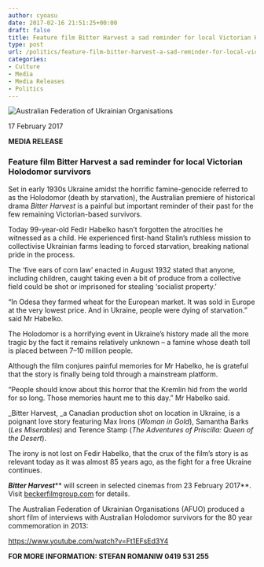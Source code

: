 ```yaml
---
author: cyoasu
date: 2017-02-16 21:51:25+00:00
draft: false
title: Feature film Bitter Harvest a sad reminder for local Victorian Holodomor survivors
type: post
url: /politics/feature-film-bitter-harvest-a-sad-reminder-for-local-victorian-holodomor-survivors/
categories:
- Culture
- Media
- Media Releases
- Politics
---
```


![Australian Federation of Ukrainian Organisations](http://www.ozeukes.com/wp-content/uploads/2014/10/image001.png)


17 February 2017


**MEDIA RELEASE**





### Feature film Bitter Harvest a sad reminder for local Victorian Holodomor survivors


Set in early 1930s Ukraine amidst the horrific famine-genocide referred to as the Holodomor (death by starvation), the Australian premiere of historical drama _Bitter Harvest_ is a painful but important reminder of their past for the few remaining Victorian-based survivors.

Today 99-year-old Fedir Habelko hasn’t forgotten the atrocities he witnessed as a child. He experienced first-hand Stalin’s ruthless mission to collectivise Ukrainian farms leading to forced starvation, breaking national pride in the process.

The ‘five ears of corn law’ enacted in August 1932 stated that anyone, including children, caught taking even a bit of produce from a collective field could be shot or imprisoned for stealing ‘socialist property.’

“In Odesa they farmed wheat for the European market. It was sold in Europe at the very lowest price. And in Ukraine, people were dying of starvation.” said Mr Habelko.

The Holodomor is a horrifying event in Ukraine’s history made all the more tragic by the fact it remains relatively unknown – a famine whose death toll is placed between 7–10 million people.

Although the film conjures painful memories for Mr Habelko, he is grateful that the story is finally being told through a mainstream platform.

“People should know about this horror that the Kremlin hid from the world for so long. Those memories haunt me to this day.” Mr Habelko said.

_Bitter Harvest, _a Canadian production shot on location in Ukraine, is a poignant love story featuring Max Irons (_Woman in Gold_), Samantha Barks (_Les Miserables_) and Terence Stamp (_The Adventures of Priscilla: Queen of the Desert_).

The irony is not lost on Fedir Habelko, that the crux of the film’s story is as relevant today as it was almost 85 years ago, as the fight for a free Ukraine continues.

**_Bitter Harvest_**** will screen in selected cinemas from 23 February 2017**. Visit [beckerfilmgroup.com](http://www.beckerfilmgroup.com/bitterharvest/) for details.

The Australian Federation of Ukrainian Organisations (AFUO) produced a short film of interviews with Australian Holodomor survivors for the 80 year commemoration in 2013:

https://www.youtube.com/watch?v=Ft1EFsEd3Y4

**FOR MORE INFORMATION: STEFAN ROMANIW 0419 531 255**
